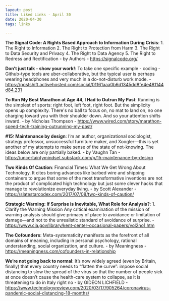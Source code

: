 ```yaml
---
layout: post
title: Liked Links - April 30
date: 2020-04-30 
tags: links

---
```

<p><strong>The Signal Code: A Rights Based Approach to Information During Crisis</strong>: 1. The Right to Information 2. The Right to Protection from Harm 3. The Right to Data Security and Privacy 4. The Right to Data Agency 5. The Right to Redress and Rectification - by Authors - <a href="https://signalcode.org/" target="_blank" rel="noopener noreferrer">https://signalcode.org/</a></p>
<p><strong>Don’t just talk - show your work!</strong>: To take one specific example - coding - Github-type tools are uber-collaborative, but the typical user is perhaps wearing headphones and very much in a do-not-disturb work mode. - <a href="https://postshift.activehosted.com/social/01161aaa0b6d1345dd8fe4e481144d84.231" target="_blank" rel="noopener noreferrer">https://postshift.activehosted.com/social/01161aaa0b6d1345dd8fe4e481144d84.231</a></p>
<p><strong>To Run My Best Marathon at Age 44, I Had to Outrun My Past</strong>: Running is the simplest of sports: right foot, left foot, right foot. But the simplicity opens up complexity. There's no ball to focus on, no mat to land on, no one charging toward you with their shoulder down. And so your attention shifts inward. - by Nicholas Thompson - <a href="https://www.wired.com/story/marathon-speed-tech-training-outrunning-my-past/" target="_blank" rel="noopener noreferrer">https://www.wired.com/story/marathon-speed-tech-training-outrunning-my-past/</a></p>
<p><strong>#15: Maintenance by design</strong>: I’m an author, organizational sociologist, strategy professor, unsuccessful furniture maker, and Xoogler—this is yet another of my attempts to make sense of the state of not-knowing. The ideas below are only partially baked. - by Vaughn Tan - <a href="https://uncertaintymindset.substack.com/p/15-maintenance-by-design" target="_blank" rel="noopener noreferrer">https://uncertaintymindset.substack.com/p/15-maintenance-by-design</a></p>
<p><strong>Two Kinds Of Caution</strong>: Financial Times: What We Get Wrong About Technology. It cites boring advances like barbed wire and shipping containers to argue that some of the most transformative inventions are not the product of complicated high technology but just some clever hacks that manage to revolutionize everyday living. - by Scott Alexander - <a href="https://slatestarcodex.com/2017/07/08/two-kinds-of-caution/" target="_blank" rel="noopener noreferrer">https://slatestarcodex.com/2017/07/08/two-kinds-of-caution/</a></p>
<p><strong>Strategic Warning: If Surprise is Inevitable, What Role for Analysis?</strong>: 1. Clarify the Warning Mission Any critical examination of the mission of warning analysis should give primacy of place to avoidance or limitation of damage—and not to the unrealistic standard of avoidance of surprise. - <a href="https://www.cia.gov/library/kent-center-occasional-papers/vol2no1.htm" target="_blank" rel="noopener noreferrer">https://www.cia.gov/library/kent-center-occasional-papers/vol2no1.htm</a></p>
<p><strong>The Cofounders</strong>: Meta-systematicity manifests as the forefront of all domains of meaning, including in personal psychology, rational understanding, social organization, and culture. - by Meaningness - <a href="https://meaningness.com/cofounders-in-relationship" target="_blank" rel="noopener noreferrer">https://meaningness.com/cofounders-in-relationship</a></p>
<p><strong>We’re not going back to normal</strong>: It’s now widely agreed (even by Britain, finally) that every country needs to “flatten the curve”: impose social distancing to slow the spread of the virus so that the number of people sick at once doesn’t cause the health-care system to collapse, as it is threatening to do in Italy right no - by GIDEON LICHFIELD - <a href="https://www.technologyreview.com/2020/03/17/905264/coronavirus-pandemic-social-distancing-18-months/" target="_blank" rel="noopener noreferrer">https://www.technologyreview.com/2020/03/17/905264/coronavirus-pandemic-social-distancing-18-months/</a></p>
